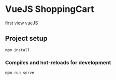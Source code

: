 #  VueJS ShoppingCart
first view vueJS


## Project setup
```
npm install
```
### Compiles and hot-reloads for development
```
npm run serve
```
